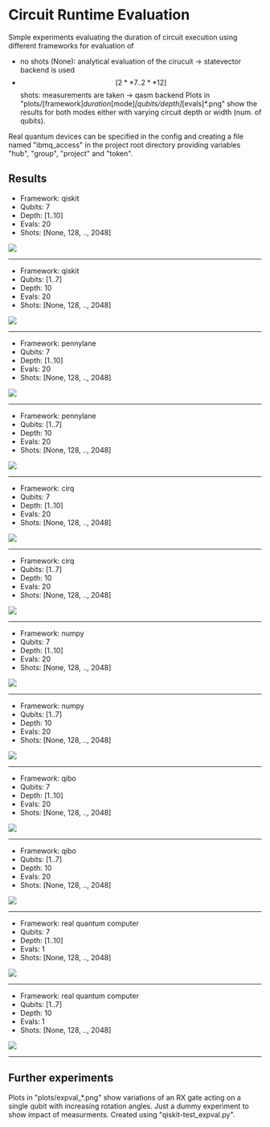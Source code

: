 # Circuit Runtime Evaluation

Simple experiments evaluating the duration of circuit execution using different frameworks for evaluation of
- no shots (None): analytical evaluation of the cirucuit -> statevector backend is used
- $$[2**7..2**12]$$ shots: measurements are taken -> qasm backend Plots in "plots/[framework]_duration_[mode]_[qubits/depth]_[evals]*.png" show the results for both modes either with varying circuit depth or width (num. of qubits).


Real quantum devices can be specified in the config and creating a file named "ibmq_access" in the project root directory providing variables "hub", "group", "project" and "token".

## Results

- Framework: qiskit
- Qubits: 7
- Depth: [1..10]
- Evals: 20
- Shots: [None, 128, .., 2048]

![](plots/qiskit_duration_depth_7_10.png)

---

- Framework: qiskit
- Qubits: [1..7]
- Depth: 10
- Evals: 20
- Shots: [None, 128, .., 2048]

![](plots/qiskit_duration_qubits_7_10.png)

---

- Framework: pennylane
- Qubits: 7
- Depth: [1..10]
- Evals: 20
- Shots: [None, 128, .., 2048]

![](plots/pennylane_duration_depth_7_10.png)

---

- Framework: pennylane
- Qubits: [1..7]
- Depth: 10
- Evals: 20
- Shots: [None, 128, .., 2048]

![](plots/pennylane_duration_qubits_7_10.png)

---
- Framework: cirq
- Qubits: 7
- Depth: [1..10]
- Evals: 20
- Shots: [None, 128, .., 2048]

![](plots/cirq_duration_depth_7_10.png)

---

- Framework: cirq
- Qubits: [1..7]
- Depth: 10
- Evals: 20
- Shots: [None, 128, .., 2048]

![](plots/cirq_duration_qubits_7_10.png)

---

- Framework: numpy
- Qubits: 7
- Depth: [1..10]
- Evals: 20
- Shots: [None, 128, .., 2048]

![](plots/matrix_duration_depth_7_10.png)

---

- Framework: numpy
- Qubits: [1..7]
- Depth: 10
- Evals: 20
- Shots: [None, 128, .., 2048]

![](plots/matrix_duration_qubits_7_10.png)

---

- Framework: qibo
- Qubits: 7
- Depth: [1..10]
- Evals: 20
- Shots: [None, 128, .., 2048]

![](plots/qibo_duration_depth_7_10.png)

---

- Framework: qibo
- Qubits: [1..7]
- Depth: 10
- Evals: 20
- Shots: [None, 128, .., 2048]

![](plots/qibo_duration_qubits_7_10.png)

---

- Framework: real quantum computer
- Qubits: 7
- Depth: [1..10]
- Evals: 1
- Shots: [None, 128, .., 2048]

![](plots/real_duration_depth_7_10.png)

---

- Framework: real quantum computer
- Qubits: [1..7]
- Depth: 10
- Evals: 1
- Shots: [None, 128, .., 2048]

![](plots/real_duration_qubits_7_10.png)

---

## Further experiments

Plots in "plots/expval_*.png" show variations of an RX gate acting on a single qubit with increasing rotation angles.
Just a dummy experiment to show impact of measurments.
Created using "qiskit-test_expval.py".